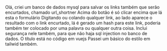 Olá, criei um banco de dados mysql para salvar os links também que serão encurtados, chamado url_shortner
Acima do botão é só clicar encima que lá esta o formulário
Digitando ou colando qualquer link, ao lado aparece o resultado com o link encurtado, lá é gerado um hash para este link, poderia também ter colocado por uma palavra ou qualquer outra coisa.
Inclui segurança nele também, para que não haja sql injection no banco de dados.
O título está no código em vuejs
Passei um básico do estilo em tailwid também.
